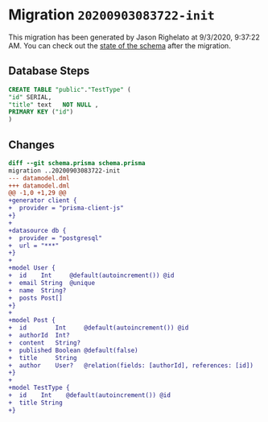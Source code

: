 # Migration `20200903083722-init`

This migration has been generated by Jason Righelato at 9/3/2020, 9:37:22 AM.
You can check out the [state of the schema](./schema.prisma) after the migration.

## Database Steps

```sql
CREATE TABLE "public"."TestType" (
"id" SERIAL,
"title" text   NOT NULL ,
PRIMARY KEY ("id")
)
```

## Changes

```diff
diff --git schema.prisma schema.prisma
migration ..20200903083722-init
--- datamodel.dml
+++ datamodel.dml
@@ -1,0 +1,29 @@
+generator client {
+  provider = "prisma-client-js"
+}
+
+datasource db {
+  provider = "postgresql"
+  url = "***"
+}
+
+model User {
+  id    Int     @default(autoincrement()) @id
+  email String  @unique
+  name  String?
+  posts Post[]
+}
+
+model Post {
+  id        Int     @default(autoincrement()) @id
+  authorId  Int?
+  content   String?
+  published Boolean @default(false)
+  title     String
+  author    User?   @relation(fields: [authorId], references: [id])
+}
+
+model TestType {
+  id    Int    @default(autoincrement()) @id
+  title String
+}
```


